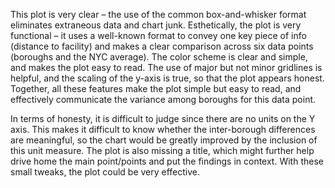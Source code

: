 
This plot is very clear – the use of the common box-and-whisker format eliminates extraneous data and chart junk. Esthetically, the plot is very functional – it uses a well-known format to convey one key piece of info (distance to facility) and makes a clear comparison across six data points (boroughs and the NYC average). The color scheme is clear and simple, and makes the plot easy to read. The use of major but not minor gridlines is helpful, and the scaling of the y-axis is true, so that the plot appears honest. Together, all these features make the plot simple but easy to read, and effectively communicate the variance among boroughs for this data point.

In terms of honesty, it is difficult to judge since there are no units on the Y axis. This makes it difficult to know whether the inter-borough differences are meaningful, so the chart would be greatly improved by the inclusion of this unit measure. The plot is also missing a title, which might further help drive home the main point/points and put the findings in context. With these small tweaks, the plot could be very effective.

